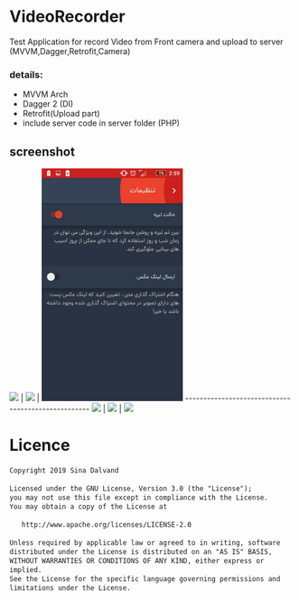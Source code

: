 # VideoRecorder
Test Application for record Video from Front camera and upload to server (MVVM,Dagger,Retrofit,Camera)

   
### details:
  * MVVM Arch
  * Dagger 2 (DI)
  * Retrofit(Upload part)
  * include server code in server folder (PHP)
  
  
  
  
## screenshot
<img src="https://github.com/sinadalvand/VideoRecorder/blob/master/art/ready.png" width="250"/> | <img src="https://github.com/sinadalvand/VideoRecorder/blob/master/art/recording.png" width="250"/> | <img src="https://github.com/sinadalvand/BoobmKhande/blob/master/art/settings.jpg" width="250"/>
																	---------------------------------------------------
<img src="https://github.com/sinadalvand/VideoRecorder/blob/master/art/success.png" width="250"/> | <img src="https://github.com/sinadalvand/VideoRecorder/blob/master/art/recording.png" width="250"/> | <img src="https://github.com/sinadalvand/BoobmKhande/blob/master/art/failed.png" width="250"/>

  
  
  

# Licence

    Copyright 2019 Sina Dalvand

    Licensed under the GNU License, Version 3.0 (the "License");
    you may not use this file except in compliance with the License.
    You may obtain a copy of the License at

       http://www.apache.org/licenses/LICENSE-2.0

    Unless required by applicable law or agreed to in writing, software
    distributed under the License is distributed on an "AS IS" BASIS,
    WITHOUT WARRANTIES OR CONDITIONS OF ANY KIND, either express or implied.
    See the License for the specific language governing permissions and
    limitations under the License.